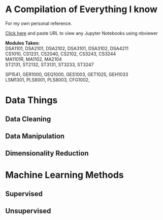 # A Compilation of Everything I know

For my own personal reference.

[Click here](https://nbviewer.jupyter.org/) and paste URL to view any Jupyter Notebooks using nbviewer

**Modules Taken:**  
DSA1101, DSA2101, DSA2102, DSA3101, DSA3102, DSA4211  
CS1010, CS1231, CS2040, CS2102, CS3243, CS3244  
MA1101R, MA1102, MA2104  
ST2131, ST2132, ST3131, ST3233, ST3247  

SP1541, GER1000, GEQ1000, GES1003, GET1025, GEH1033  
LSM1301, PLS8001, PLS8003, CFG1002, 

# Data Things
## Data Cleaning

## Data Manipulation

## Dimensionality Reduction

# Machine Learning Methods
## Supervised

## Unsupervised
